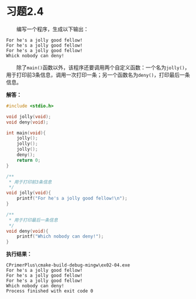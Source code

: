 # 习题2.4

&emsp;&emsp;编写一个程序，生成以下输出：
```
For he's a jolly good fellow!
For he's a jolly good fellow!
For he's a jolly good fellow!
Whick nobody can deny!
```
&emsp;&emsp;除了`main()`函数以外，该程序还要调用两个自定义函数：一个名为`jolly()`，用于打印前3条信息，调用一次打印一条；另一个函数名为`deny()`，打印最后一条信息。

**解答：**
```c
#include <stdio.h>

void jolly(void);
void deny(void);

int main(void){
    jolly();
    jolly();
    jolly();
    deny();
    return 0;
}

/**
 * 用于打印前3条信息
 */
void jolly(void){
    printf("For he's a jolly good fellow!\n");
}

/**
 * 用于打印最后一条信息
 */
void deny(void){
    printf("Which nobody can deny!");
}
```

**执行结果：**
```
CPrimerPlus\cmake-build-debug-mingw\ex02-04.exe
For he's a jolly good fellow!
For he's a jolly good fellow!
For he's a jolly good fellow!
Which nobody can deny!
Process finished with exit code 0
```